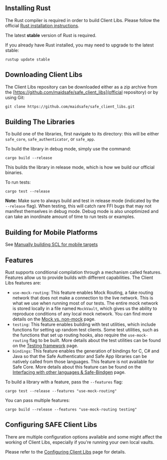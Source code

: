 ## Installing Rust

The Rust compiler is required in order to build Client Libs. Please follow the official [Rust installation instructions](https://www.rust-lang.org/en-US/install.html).

The latest **stable** version of Rust is required.

If you already have Rust installed, you may need to upgrade to the latest stable:

```
rustup update stable
```

## Downloading Client Libs

The Client Libs repository can be downloaded either as a zip archive from the [https://github.com/maidsafe/safe_client_libs](official repository) or by using Git:

```
git clone https://github.com/maidsafe/safe_client_libs.git
```

## Building The Libraries

To build one of the libraries, first navigate to its directory: this will be either `safe_core`, `safe_authenticator`, or `safe_app`.

To build the library in debug mode, simply use the command:

```
cargo build --release
```

This builds the library in release mode, which is how we build our official binaries.

To run tests:

```
cargo test --release
```

**Note:** Make sure to always build and test in release mode (indicated by the `--release` flag). When testing, this will catch rare FFI bugs that may not manifest themselves in debug mode. Debug mode is also unoptimized and can take an inordinate amount of time to run tests or examples.

## Building for Mobile Platforms

See [Manually building SCL for mobile targets](.)

## Features

Rust supports conditional compilation through a mechanism called features. Features allow us to provide builds with different capabilities. The Client Libs features are:

- `use-mock-routing`: This feature enables Mock Routing, a fake routing network that does not make a connection to the live network. This is what we use when running most of our tests. The entire mock network is stored locally in a file named `MockVault`, which gives us the ability to reproduce conditions of any local mock network. You can find more details on the [Mock vs. non-mock](./Mock-vs.-non-mock) page.
- `testing`: This feature enables building with test utilities, which include functions for setting up random test clients. Some test utilities, such as the functions that set up routing hooks, also require the `use-mock-routing` flag to be built. More details about the test utilities can be found on the [Testing framework](.) page.
- `bindings`: This feature enables the generation of bindings for C, C\# and Java so that the Safe Authenticator and Safe App libraries can be natively called from those languages. This feature is not available for Safe Core. More details about this feature can be found on the [Interfacing with other languages & Safe-Bindgen](.) page.

To build a library with a feature, pass the `--features` flag:

```
cargo test --release --features "use-mock-routing"
```

You can pass multiple features:

```
cargo build --release --features "use-mock-routing testing"
```

## Configuring SAFE Client Libs

There are multiple configuration options available and some might affect the working of Client Libs, especially if you're running your own local vaults.

Please refer to the [Configuring Client Libs](./Configuring-Client-Libs) page for details.